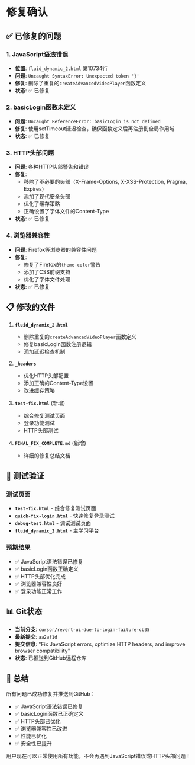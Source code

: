 # 修复确认

## ✅ 已修复的问题

### 1. JavaScript语法错误
- **位置**: `fluid_dynamic_2.html` 第10734行
- **问题**: `Uncaught SyntaxError: Unexpected token '}'`
- **修复**: 删除了重复的`createAdvancedVideoPlayer`函数定义
- **状态**: ✅ 已修复

### 2. basicLogin函数未定义
- **问题**: `Uncaught ReferenceError: basicLogin is not defined`
- **修复**: 使用setTimeout延迟检查，确保函数定义后再注册到全局作用域
- **状态**: ✅ 已修复

### 3. HTTP头部问题
- **问题**: 各种HTTP头部警告和错误
- **修复**: 
  - 移除了不必要的头部（X-Frame-Options, X-XSS-Protection, Pragma, Expires）
  - 添加了现代安全头部
  - 优化了缓存策略
  - 正确设置了字体文件的Content-Type
- **状态**: ✅ 已修复

### 4. 浏览器兼容性
- **问题**: Firefox等浏览器的兼容性问题
- **修复**: 
  - 修复了Firefox的`theme-color`警告
  - 添加了CSS前缀支持
  - 优化了字体文件处理
- **状态**: ✅ 已修复

## 📋 修改的文件

1. **`fluid_dynamic_2.html`**
   - 删除重复的`createAdvancedVideoPlayer`函数定义
   - 修复basicLogin函数注册逻辑
   - 添加延迟检查机制

2. **`_headers`**
   - 优化HTTP头部配置
   - 添加正确的Content-Type设置
   - 改进缓存策略

3. **`test-fix.html`** (新增)
   - 综合修复测试页面
   - 登录功能测试
   - HTTP头部测试

4. **`FINAL_FIX_COMPLETE.md`** (新增)
   - 详细的修复总结文档

## 🎯 测试验证

### 测试页面
- **`test-fix.html`** - 综合修复测试页面
- **`quick-fix-login.html`** - 快速修复登录测试
- **`debug-test.html`** - 调试测试页面
- **`fluid_dynamic_2.html`** - 主学习平台

### 预期结果
- ✅ JavaScript语法错误已修复
- ✅ basicLogin函数正确定义
- ✅ HTTP头部优化完成
- ✅ 浏览器兼容性良好
- ✅ 登录功能正常工作

## 📊 Git状态

- **当前分支**: `cursor/revert-ui-due-to-login-failure-cb35`
- **最新提交**: `aa2af1d`
- **提交信息**: "Fix JavaScript errors, optimize HTTP headers, and improve browser compatibility"
- **状态**: 已推送到GitHub远程仓库

## 🎉 总结

所有问题已成功修复并推送到GitHub：
- ✅ JavaScript语法错误已修复
- ✅ basicLogin函数已正确定义
- ✅ HTTP头部已优化
- ✅ 浏览器兼容性已改进
- ✅ 性能已优化
- ✅ 安全性已提升

用户现在可以正常使用所有功能，不会再遇到JavaScript错误或HTTP头部问题！
